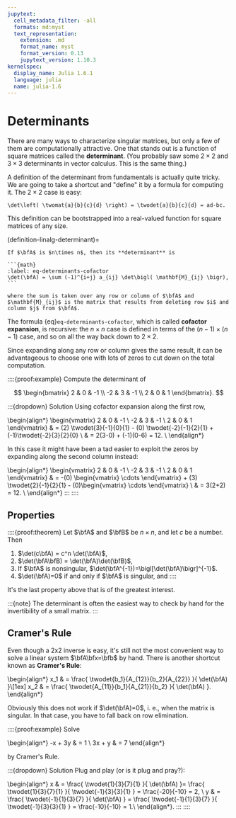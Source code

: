 ```yaml
---
jupytext:
  cell_metadata_filter: -all
  formats: md:myst
  text_representation:
    extension: .md
    format_name: myst
    format_version: 0.13
    jupytext_version: 1.10.3
kernelspec:
  display_name: Julia 1.6.1
  language: julia
  name: julia-1.6
---
```


# Determinants

There are many ways to characterize singular matrices, but only a few of them are computationally attractive. One that stands out is a function of square matrices called the **determinant**. (You probably saw some $2\times 2$ and $3\times 3$ determinants in vector calculus. This is the same thing.)

A definition of the determinant from fundamentals is actually quite tricky. We are going to take a shortcut and "define" it by a formula for computing it. The $2\times 2$ case is easy:

```{math}
\det\left( \twomat{a}{b}{c}{d} \right) = \twodet{a}{b}{c}{d} = ad-bc.
```

This definition can be bootstrapped into a real-valued function for square matrices of any size. 

(definition-linalg-determinant)=
````{proof:definition} Determinant
If $\bfA$ is $n\times n$, then its **determinant** is

```{math}
:label: eq-determinants-cofactor
\det(\bfA) = \sum (-1)^{i+j} a_{ij} \det\bigl( \mathbf{M}_{ij} \bigr),
```

where the sum is taken over any row or column of $\bfA$ and $\mathbf{M}_{ij}$ is the matrix that results from deleting row $i$ and column $j$ from $\bfA$.
````

The formula {eq}`eq-determinants-cofactor`, which is called **cofactor expansion**, is recursive: the $n\times n$ case is defined in terms of the $(n-1)\times (n-1)$ case, and so on all the way back down to $2\times 2$. 

Since expanding along any row or column gives the same result, it can be advantageous to choose one with lots of zeros to cut down on the total computation.

::::{proof:example}
Compute the determinant of 

$$
\begin{bmatrix} 
2 & 0 & -1 \\ -2 & 3 & -1 \\ 2 & 0 & 1
\end{bmatrix}.
$$

:::{dropdown} Solution
Using cofactor expansion along the first row,

\begin{align*}
\begin{vmatrix} 2 & 0 & -1 \\ -2 & 3 & -1 \\ 2 & 0 & 1 \end{vmatrix} & =  (2) \twodet{3}{-1}{0}{1} - (0) \twodet{-2}{-1}{2}{1} + (-1)\twodet{-2}{3}{2}{0}    \\
& = 2(3-0) + (-1)(0-6) = 12. \\
\end{align*}

In this case it might have been a tad easier to exploit the zeros by expanding along the second column instead:

\begin{align*}
\begin{vmatrix} 2 & 0 & -1 \\ -2 & 3 & -1 \\ 2 & 0 &  1 \end{vmatrix} & =  -(0) \begin{vmatrix} \cdots \end{vmatrix} + (3) \twodet{2}{-1}{2}{1} - (0)\begin{vmatrix} \cdots \end{vmatrix}    \\
& = 3(2+2) = 12. \\
\end{align*}
:::
::::

## Properties

::::{proof:theorem}
Let $\bfA$ and $\bfB$ be $n\times n$, and let $c$ be a number. Then

1. $\det(c\bfA) = c^n \det(\bfA)$,
2. $\det(\bfA\bfB) = \det(\bfA)\det(\bfB)$,
3. If $\bfA$ is nonsingular, $\det(\bfA^{-1})=\bigl[\det(\bfA)\bigr]^{-1}$.
4. $\det(\bfA)=0$ if and only if $\bfA$ is singular, and
::::

It's the last property above that is of the greatest interest. 

:::{note}
The determinant is often the easiest way to check by hand for the invertibility of a small matrix.
:::

## Cramer's Rule

Even though a 2x2 inverse is easy, it's still not the most convenient way to solve a linear system $\bfA\bfx=\bfb$ by hand. There is another shortcut known as **Cramer's Rule**:

\begin{align*}
x_1 & = \frac{ \twodet{b_1}{A_{12}}{b_2}{A_{22}} }{ \det(\bfA) }\\[1ex]
x_2 & = \frac{ \twodet{A_{11}}{b_1}{A_{21}}{b_2} }{ \det(\bfA) }.
\end{align*}

Obviously this does not work if $\det(\bfA)=0$, i. e., when the matrix is singular. In that case, you have to fall back on row elimination.

::::{proof:example}
Solve

\begin{align*}
-x + 3y & = 1 \\
3x + y & = 7
\end{align*}

by Cramer's Rule.

:::{dropdown} Solution
Plug and play (or is it plug and pray?):

\begin{align*}
x & = \frac{ \twodet{1}{3}{7}{1} }{ \det(\bfA) }=  \frac{ \twodet{1}{3}{7}{1} }{ \twodet{-1}{3}{3}{1} } = \frac{-20}{-10} = 2, \\
y & = \frac{ \twodet{-1}{1}{3}{7} }{ \det(\bfA) } = \frac{ \twodet{-1}{1}{3}{7} }{ \twodet{-1}{3}{3}{1} } = \frac{-10}{-10} = 1.\\
\end{align*}.
:::
::::
